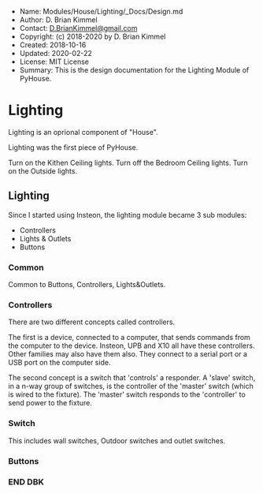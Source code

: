 * Name:      Modules/House/Lighting/_Docs/Design.md
* Author:    D. Brian Kimmel
* Contact:   D.BrianKimmel@gmail.com
* Copyright: (c) 2018-2020 by D. Brian Kimmel
* Created:   2018-10-16
* Updated:   2020-02-22
* License:   MIT License
* Summary:   This is the design documentation for the Lighting Module of PyHouse.


# Lighting

Lighting is an oprional component of "House".

Lighting was the first piece of PyHouse.

Turn on the Kithen Ceiling lights.
Turn off the Bedroom Ceiling lights.
Turn on the Outside lights.

## Lighting

Since I started using Insteon, the lighting module became 3 sub modules:
* Controllers
* Lights & Outlets
* Buttons

### Common

Common to Buttons, Controllers, Lights&Outlets.



### Controllers

There are two different concepts called controllers.

The first is a device, connected to a computer, that sends commands from the computer to the device.
Insteon, UPB and X10 all have these controllers.  Other families may also have them also.
They connect to a serial port or a USB port on the computer side.

The second concept is a switch that 'controls' a responder.
A 'slave' switch, in a n-way group of switches, is the controller of the 'master' switch (which is wired to the fixture).
The 'master' switch responds to the 'controller' to send power to the fixture.


### Switch

This includes wall switches, Outdoor switches and outlet switches.


### Buttons


### END DBK
